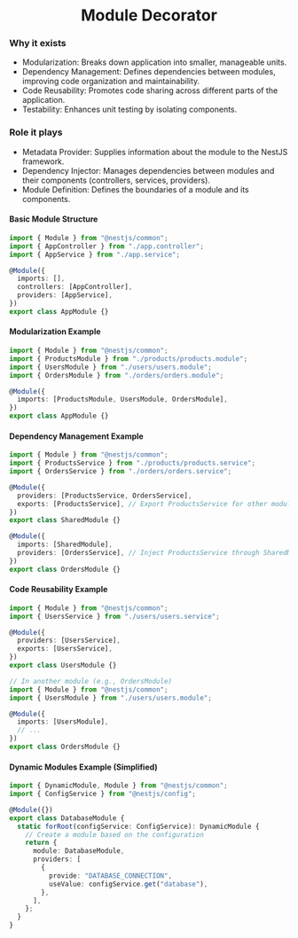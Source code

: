 <!-- Google tag (gtag.js) -->
<script async src="https://www.googletagmanager.com/gtag/js?id=G-1PT3KE52PE"></script>
<script>
  window.dataLayer = window.dataLayer || [];
  function gtag(){dataLayer.push(arguments);}
  gtag('js', new Date());

  gtag('config', 'G-1PT3KE52PE');
</script>

<h1 style="text-align:center">Module Decorator</h1>

### Why it exists

- Modularization: Breaks down application into smaller, manageable units.
- Dependency Management: Defines dependencies between modules, improving code organization and maintainability.
- Code Reusability: Promotes code sharing across different parts of the application.
- Testability: Enhances unit testing by isolating components.

### Role it plays

- Metadata Provider: Supplies information about the module to the NestJS framework.
- Dependency Injector: Manages dependencies between modules and their components (controllers, services, providers).
- Module Definition: Defines the boundaries of a module and its components.

#### Basic Module Structure

```typescript
import { Module } from "@nestjs/common";
import { AppController } from "./app.controller";
import { AppService } from "./app.service";

@Module({
  imports: [],
  controllers: [AppController],
  providers: [AppService],
})
export class AppModule {}
```

#### Modularization Example

```typescript
import { Module } from "@nestjs/common";
import { ProductsModule } from "./products/products.module";
import { UsersModule } from "./users/users.module";
import { OrdersModule } from "./orders/orders.module";

@Module({
  imports: [ProductsModule, UsersModule, OrdersModule],
})
export class AppModule {}
```

#### Dependency Management Example

```typescript
import { Module } from "@nestjs/common";
import { ProductsService } from "./products/products.service";
import { OrdersService } from "./orders/orders.service";

@Module({
  providers: [ProductsService, OrdersService],
  exports: [ProductsService], // Export ProductsService for other modules to use
})
export class SharedModule {}

@Module({
  imports: [SharedModule],
  providers: [OrdersService], // Inject ProductsService through SharedModule
})
export class OrdersModule {}
```

#### Code Reusability Example

```typescript
import { Module } from "@nestjs/common";
import { UsersService } from "./users/users.service";

@Module({
  providers: [UsersService],
  exports: [UsersService],
})
export class UsersModule {}

// In another module (e.g., OrdersModule)
import { Module } from "@nestjs/common";
import { UsersModule } from "./users/users.module";

@Module({
  imports: [UsersModule],
  // ...
})
export class OrdersModule {}
```

#### Dynamic Modules Example (Simplified)

```typescript
import { DynamicModule, Module } from "@nestjs/common";
import { ConfigService } from "@nestjs/config";

@Module({})
export class DatabaseModule {
  static forRoot(configService: ConfigService): DynamicModule {
    // Create a module based on the configuration
    return {
      module: DatabaseModule,
      providers: [
        {
          provide: "DATABASE_CONNECTION",
          useValue: configService.get("database"),
        },
      ],
    };
  }
}
```
